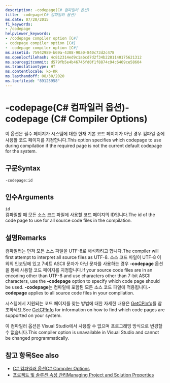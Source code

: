 ```yaml
---
description: -codepage(C# 컴파일러 옵션)
title: -codepage(C# 컴파일러 옵션)
ms.date: 07/20/2015
f1_keywords:
- /codepage
helpviewer_keywords:
- /codepage compiler option [C#]
- codepage compiler option [C#]
- -codepage compiler option [C#]
ms.assetid: 75942989-b69a-4308-90a0-840c73d2c478
ms.openlocfilehash: 4c812314ed9c1abcd7d2f34b2281140175621312
ms.sourcegitcommit: d579fb5e4b46745fd0f1f8874c94c6469ce58604
ms.translationtype: HT
ms.contentlocale: ko-KR
ms.lasthandoff: 08/30/2020
ms.locfileid: "89125958"
---
```

# <a name="-codepage-c-compiler-options"></a><span data-ttu-id="d83fa-103">-codepage(C# 컴파일러 옵션)</span><span class="sxs-lookup"><span data-stu-id="d83fa-103">-codepage (C# Compiler Options)</span></span>
<span data-ttu-id="d83fa-104">이 옵션은 필수 페이지가 시스템에 대한 현재 기본 코드 페이지가 아닌 경우 컴파일 중에 사용할 코드 페이지를 지정합니다.</span><span class="sxs-lookup"><span data-stu-id="d83fa-104">This option specifies which codepage to use during compilation if the required page is not the current default codepage for the system.</span></span>  
  
## <a name="syntax"></a><span data-ttu-id="d83fa-105">구문</span><span class="sxs-lookup"><span data-stu-id="d83fa-105">Syntax</span></span>  
  
```console  
-codepage:id  
```  
  
## <a name="arguments"></a><span data-ttu-id="d83fa-106">인수</span><span class="sxs-lookup"><span data-stu-id="d83fa-106">Arguments</span></span>  
 `id`  
 <span data-ttu-id="d83fa-107">컴파일할 때 모든 소스 코드 파일에 사용할 코드 페이지의 ID입니다.</span><span class="sxs-lookup"><span data-stu-id="d83fa-107">The id of the code page to use for all source code files in the compilation.</span></span>  
  
## <a name="remarks"></a><span data-ttu-id="d83fa-108">설명</span><span class="sxs-lookup"><span data-stu-id="d83fa-108">Remarks</span></span>  
 <span data-ttu-id="d83fa-109">컴파일러는 먼저 모든 소스 파일을 UTF-8로 해석하려고 합니다.</span><span class="sxs-lookup"><span data-stu-id="d83fa-109">The compiler will first attempt to interpret all source files as UTF-8.</span></span> <span data-ttu-id="d83fa-110">소스 코드 파일이 UTF-8 이외의 인코딩에 있고 7비트 ASCII 문자가 아닌 문자를 사용하는 경우 **-codepage** 옵션을 통해 사용할 코드 페이지를 지정합니다.</span><span class="sxs-lookup"><span data-stu-id="d83fa-110">If your source code files are in an encoding other than UTF-8 and use characters other than 7-bit ASCII characters, use the **-codepage** option to specify which code page should be used.</span></span> <span data-ttu-id="d83fa-111">**-codepage**는 컴파일에 포함된 모든 소스 코드 파일에 적용됩니다.</span><span class="sxs-lookup"><span data-stu-id="d83fa-111">**-codepage** applies to all source code files in your compilation.</span></span>  

 <span data-ttu-id="d83fa-112">시스템에서 지원되는 코드 페이지를 찾는 방법에 대한 자세한 내용은 [GetCPInfo](/windows/desktop/api/winnls/nf-winnls-getcpinfo)를 참조하세요.</span><span class="sxs-lookup"><span data-stu-id="d83fa-112">See [GetCPInfo](/windows/desktop/api/winnls/nf-winnls-getcpinfo) for information on how to find which code pages are supported on your system.</span></span>  
  
 <span data-ttu-id="d83fa-113">이 컴파일러 옵션은 Visual Studio에서 사용할 수 없으며 프로그래밍 방식으로 변경할 수 없습니다.</span><span class="sxs-lookup"><span data-stu-id="d83fa-113">This compiler option is unavailable in Visual Studio and cannot be changed programmatically.</span></span>  
  
## <a name="see-also"></a><span data-ttu-id="d83fa-114">참고 항목</span><span class="sxs-lookup"><span data-stu-id="d83fa-114">See also</span></span>

- [<span data-ttu-id="d83fa-115">C# 컴파일러 옵션</span><span class="sxs-lookup"><span data-stu-id="d83fa-115">C# Compiler Options</span></span>](./index.md)
- [<span data-ttu-id="d83fa-116">프로젝트 및 솔루션 속성 관리</span><span class="sxs-lookup"><span data-stu-id="d83fa-116">Managing Project and Solution Properties</span></span>](/visualstudio/ide/managing-project-and-solution-properties)
